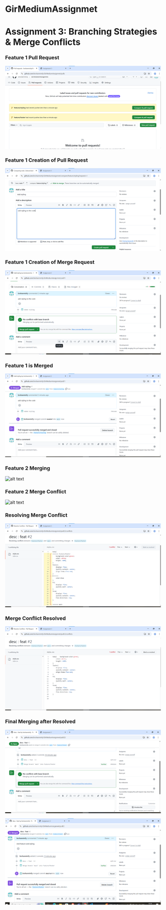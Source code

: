 # GirMediumAssignmet
<h1>Assignment 3: Branching Strategies &amp; Merge Conflicts </h1>

<h3>Feature 1 Pull Request</h3>

![alt text](f1pr1.png)

<h3>Feature 1 Creation of Pull Request</h3>


![alt text](f1creatingpr.png)


<h3>Feature 1 Creation of Merge Request</h3>

![alt text](f1mergerequest.png)

<h3>Feature 1 is Merged</h3>


![alt text](f1Merged.png)

<h3>Feature 2 Merging</h3>

![alt text](f2MergeConflict.png)

<h3>Feature 2 Merge Conflict</h3>


![alt text](f2MergeConflictMessage.png)

<h3>Resolving Merge Conflict</h3>


![alt text](resolveConflict.png)

<h3> Merge Conflict Resolved</h3>


![alt text](ConflictResolved.png)

<h3>Final Merging after Resolved</h3>


![alt text](FinalResolved.png)

![alt text](FinalMerged.png)